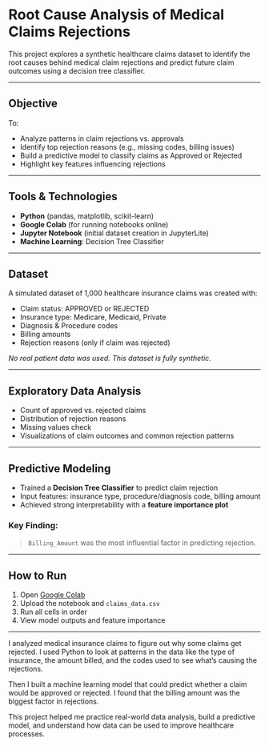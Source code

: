 # Root Cause Analysis of Medical Claims Rejections

This project explores a synthetic healthcare claims dataset to identify the root causes behind medical claim rejections and predict future claim outcomes using a decision tree classifier.

---

## Objective

To:
- Analyze patterns in claim rejections vs. approvals
- Identify top rejection reasons (e.g., missing codes, billing issues)
- Build a predictive model to classify claims as Approved or Rejected
- Highlight key features influencing rejections

---

##  Tools & Technologies

- **Python** (pandas, matplotlib, scikit-learn)
- **Google Colab** (for running notebooks online)
- **Jupyter Notebook** (initial dataset creation in JupyterLite)
- **Machine Learning**: Decision Tree Classifier

---

##  Dataset

A simulated dataset of 1,000 healthcare insurance claims was created with:
- Claim status: APPROVED or REJECTED
- Insurance type: Medicare, Medicaid, Private
- Diagnosis & Procedure codes
- Billing amounts
- Rejection reasons (only if claim was rejected)

*No real patient data was used. This dataset is fully synthetic.*

---

##  Exploratory Data Analysis

- Count of approved vs. rejected claims
- Distribution of rejection reasons
- Missing values check
- Visualizations of claim outcomes and common rejection patterns

---

##  Predictive Modeling

- Trained a **Decision Tree Classifier** to predict claim rejection
- Input features: insurance type, procedure/diagnosis code, billing amount
- Achieved strong interpretability with a **feature importance plot**

### Key Finding:
> `Billing_Amount` was the most influential factor in predicting rejection.

---

##  How to Run

1. Open [Google Colab](https://colab.research.google.com)
2. Upload the notebook and `claims_data.csv`
3. Run all cells in order
4. View model outputs and feature importance

---

I analyzed medical insurance claims to figure out why some claims get rejected. I used Python to look at patterns in the data like the type of insurance, the amount billed, and the codes used to see what’s causing the rejections.

Then I built a machine learning model that could predict whether a claim would be approved or rejected. I found that the billing amount was the biggest factor in rejections.

This project helped me practice real-world data analysis, build a predictive model, and understand how data can be used to improve healthcare processes.
